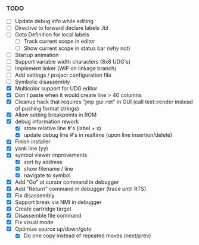 ### TODO
- [ ] Update debug info while editing
- [ ] Directive to forward declare labels .lbl
- [ ] Goto Definition for local labels
  - [ ] Track current scope in editor
  - [ ] Show current scope in status bar (why not)
- [ ] Startup animation
- [ ] Support variable width characters (8x8 UDG's)
- [ ] Implement linker (WIP on linkage branch)
- [ ] Add settings / project configuration file
- [ ] Symbolic disassembly
- [x] Multicolor support for UDG editor
- [x] Don't paste when it would create line > 40 columns
- [x] Cleanup hack that requires "jmp gui::ret" in GUI (call text::render instead of pushing format strings)
- [x] Allow setting breakpoints in ROM
- [x] debug information rework
  - [x] store relative line #'s (label + x)
  - [x] update debug line #'s in realtime (upon line insertion/delete)
- [x] Finish installer
- [x] yank line (yy)
- [x] symbol viewer improvements
  - [x] sort by address
  - [x] show filename / line
  - [x] navigate to symbol
- [x] Add "Go" at cursor command in debugger
- [x] Add "Return" command in debugger (trace until RTS)
- [x] Fix disassembly
- [x] Support break via NMI in debugger
- [x] Create cartridge target
- [x] Disassemble file command
- [x] Fix visual mode
- [x] Optimize source up/down/goto
  - [x] Do one copy instead of repeated moves (next/prev)
